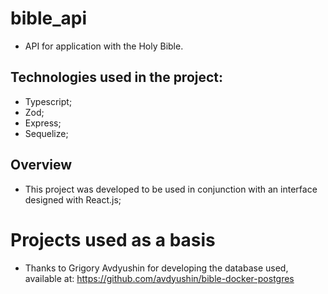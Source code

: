# bible_api
- API for application with the Holy Bible.
## Technologies used in the project:
- Typescript;
- Zod;
- Express;
- Sequelize;
## Overview
- This project was developed to be used in conjunction with an interface designed with React.js;
# Projects used as a basis
- Thanks to Grigory Avdyushin for developing the database used, available at: https://github.com/avdyushin/bible-docker-postgres
